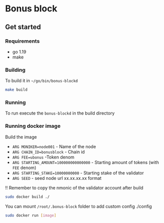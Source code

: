 # Bonus block

## Get started
### Requirements

- go 1.19
- make


### Building

To build it in `~/go/bin/bonus-blockd`
```bash
make build
```

### Running
To run execute the `bonus-blockd` in the build directory

### Running docker image

Build the image

* `ARG MONIKER=node001` - Name of the node
* `ARG CHAIN_ID=bonusblock` - Chain id
* `ARG FEE=ubonus` -Token denom
* `ARG STARTING_AMOUNT=100000000000000` - Starting amount of tokens (with `FEE` denom)
* `ARG STARTING_STAKE=10000000000` - Starting stake of the validator
* `ARG SEED` - seed node url xx.xx.xx.xx format

!! Remember to copy the nmonic of the validator account after build

```bash
sudo docker build ./
```

You can mount `/root/.bonus-block` folder to add custom config ./config

```bash
sudo docker run [image]
```
